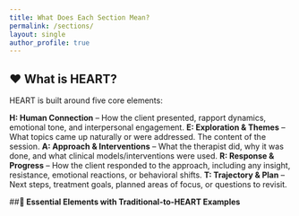 ```yaml
---
title: What Does Each Section Mean? 
permalink: /sections/
layout: single
author_profile: true
---
```


## **❤️ What is HEART?**

HEART is built around five core elements:

**H: Human Connection** – How the client presented, rapport dynamics, emotional tone, and interpersonal engagement. 
**E: Exploration & Themes** – What topics came up naturally or were addressed. The content of the session.
**A: Approach & Interventions** – What the therapist did, why it was done, and what clinical models/interventions were used.
**R: Response & Progress** – How the client responded to the approach, including any insight, resistance, emotional reactions, or behavioral shifts.
**T: Trajectory & Plan** – Next steps, treatment goals, planned areas of focus, or questions to revisit.

##**🔑 Essential Elements with Traditional-to-HEART Examples**
